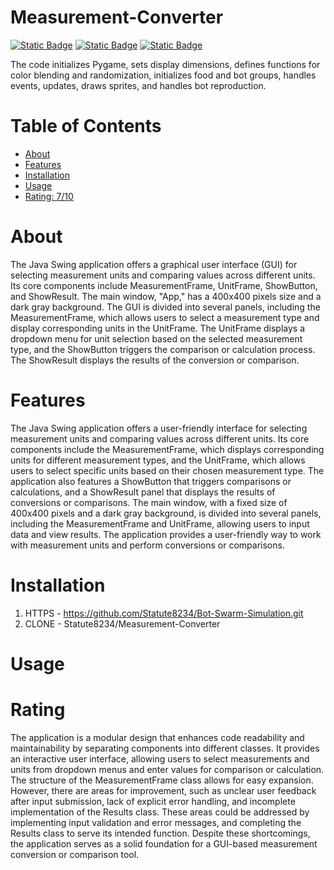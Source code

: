 # Measurement-Converter

[![Static Badge](https://img.shields.io/badge/map-cyan)](https://www.geeksforgeeks.org/map-interface-java-examples/)
[![Static Badge](https://img.shields.io/badge/swing-magenta)](https://www.geeksforgeeks.org/introduction-to-java-swing/)
[![Static Badge](https://img.shields.io/badge/hashmap-magenta)](https://www.w3schools.com/java/java_hashmap.asp)

The code initializes Pygame, sets display dimensions, defines functions for color blending and randomization, initializes food and bot groups, handles events, updates, draws sprites, and handles bot reproduction. 

# Table of Contents

- [About](#about)
- [Features](#features)
- [Installation](#installation)
- [Usage](#usage)
- [Rating: 7/10](#rating)

# About

The Java Swing application offers a graphical user interface (GUI) for selecting measurement units and comparing values across different units. Its core components include MeasurementFrame, UnitFrame, ShowButton, and ShowResult. The main window, "App," has a 400x400 pixels size and a dark gray background. The GUI is divided into several panels, including the MeasurementFrame, which allows users to select a measurement type and display corresponding units in the UnitFrame. The UnitFrame displays a dropdown menu for unit selection based on the selected measurement type, and the ShowButton triggers the comparison or calculation process. The ShowResult displays the results of the conversion or comparison.

# Features

The Java Swing application offers a user-friendly interface for selecting measurement units and comparing values across different units. Its core components include the MeasurementFrame, which displays corresponding units for different measurement types, and the UnitFrame, which allows users to select specific units based on their chosen measurement type. The application also features a ShowButton that triggers comparisons or calculations, and a ShowResult panel that displays the results of conversions or comparisons. The main window, with a fixed size of 400x400 pixels and a dark gray background, is divided into several panels, including the MeasurementFrame and UnitFrame, allowing users to input data and view results. The application provides a user-friendly way to work with measurement units and perform conversions or comparisons.

# Installation

1) HTTPS - https://github.com/Statute8234/Bot-Swarm-Simulation.git
2) CLONE - Statute8234/Measurement-Converter

# Usage

# Rating

The application is a modular design that enhances code readability and maintainability by separating components into different classes. It provides an interactive user interface, allowing users to select measurements and units from dropdown menus and enter values for comparison or calculation. The structure of the MeasurementFrame class allows for easy expansion. However, there are areas for improvement, such as unclear user feedback after input submission, lack of explicit error handling, and incomplete implementation of the Results class. These areas could be addressed by implementing input validation and error messages, and completing the Results class to serve its intended function. Despite these shortcomings, the application serves as a solid foundation for a GUI-based measurement conversion or comparison tool.
